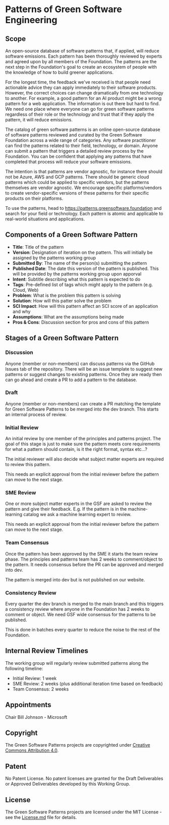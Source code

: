 # Patterns of Green Software Engineering

## Scope
An open-source database of software patterns that, if applied, will reduce software emissions. Each pattern has been thoroughly reviewed by experts and agreed upon by all members of the Foundation. The patterns are the next step in the Foundation's goal to create an ecosystem of people with the knowledge of how to build greener applications. 

For the longest time, the feedback we've received is that people need actionable advice they can apply immediately to their software products. However, the correct choices can change dramatically from one technology to another. For example, a good pattern for an AI product might be a wrong pattern for a web application. The information is out there but hard to find. We need one place where everyone can go for green software patterns regardless of their role or the technology and trust that if they apply the pattern, it will reduce emissions.

The catalog of green software patterns is an online open-source database of software patterns reviewed and curated by the Green Software Foundation across a wide range of categories. Any software practitioner can find the patterns related to their field, technology, or domain. Anyone can submit a pattern that triggers a detailed review process by the Foundation. You can be confident that applying any patterns that have completed that process will reduce your software emissions.

The intention is that patterns are vendor agnostic, for instance there should not be Azure, AWS and GCP patterns. There should be generic cloud patterns which could be applied to specific vendors, but the patterns themselves are vendor agnostic. We encourage specific platforms/vendors to create vendor-specific versions of these patterns for their specific products on their platforms.

To use the patterns, head to https://patterns.greensoftware.foundation and search for your field or technology. Each pattern is atomic and applicable to real-world situations and applications.

## Components of a Green Software Pattern
* **Title**: Title of the pattern
* **Version**: Designation of iteration on the pattern. This will initially be assigned by the patterns working group
* **Submitted By**: The name of the person(s) submitting the pattern
* **Published Date**: The date this version of the pattern is published. This will be provided by the patterns working group upon apporval
* **Intent**: Subtitle describing what this pattern is expected to do
* **Tags**: Pre-defined list of tags which might apply to the pattern (e.g. Cloud, Web)
* **Problem**: What is the problem this pattern is solving
* **Solution**: How will this patter solve the problem
* **SCI Impact**: How will this pattern affect an SCI score of an application and why
* **Assumptions**: What are the assumptions being made
* **Pros & Cons**: Discussion section for pros and cons of this pattern

## Stages of a Green Software Pattern

### Discussion
Anyone (member or non-members) can discuss patterns via the GitHub Issues tab of the repository. There will be an issue template to suggest new patterns or suggest changes to existing patterns. Once they are ready then can go ahead and create a PR to add a pattern to the database.

### Draft
Anyone (member or non-members) can create a PR matching the template for Green Software Patterns to be merged into the dev branch. This starts an internal process of review.

### Initial Review
An initial review by one member of the principles and patterns project. The goal of this stage is just to make sure the pattern meets core requirements for what a pattern should contain, is it the right format, syntax etc…? 

The initial reviewer will also decide what subject matter experts are required to review this pattern.

This needs an explicit approval from the initial reviewer before the pattern can move to the next stage.

### SME Review
One or more subject matter experts in the GSF are asked to review the pattern and give their feedback. E.g. If the pattern is in the machine-learning catalog we ask a machine learning expert to review.

This needs an explicit approval from the initial reviewer before the pattern can move to the next stage.


### Team Consensus
Once the pattern has been approved by the SME it starts the team review phase. The principles and patterns team has 2 weeks to comment/object to the pattern. It needs consensus before the PR can be approved and merged into dev.

The pattern is merged into dev but is not published on our website.


### Consistency Review
Every quarter the dev branch is merged to the main branch and this triggers a consistency review where anyone in the Foundation has 2 weeks to comment or object. We need GSF wide consensus for the patterns to be published.

This is done in batches every quarter to reduce the noise to the rest of the Foundation.

## Internal Review Timelines
The working group will regularly review submitted patterns along the following timeline:

* Initial Review: 1 week
* SME Review: 2 weeks (plus additional iteration time based on feedback)
* Team Consensus: 2 weeks

## Appointments
Chair Bill Johnson - Microsoft

## Copyright
The Green Software Patterns projects are copyrighted under [Creative Commons Attribution 4.0](https://creativecommons.org/licenses/by/4.0/).

## Patent
No Patent License. No patent licenses are granted for the Draft Deliverables or Approved Deliverables developed by this Working Group.

## License
The Green Software Patterns projects are licensed under the MIT License - see the [License.md](license.md) file for details.